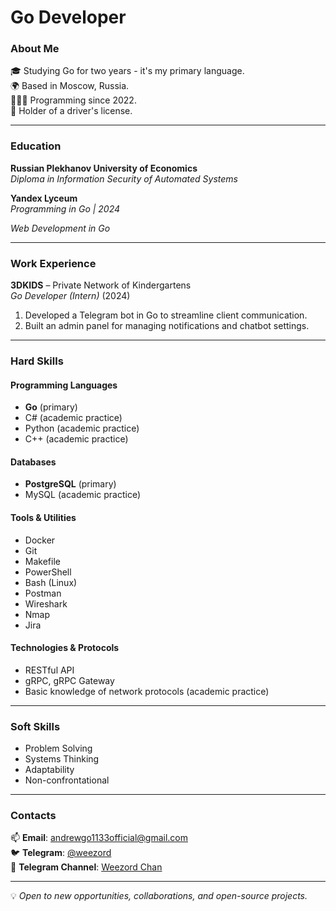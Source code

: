 # Go Developer  

### About Me  
🎓 Studying Go for two years - it's my primary language.  
🌍 Based in Moscow, Russia.  
🧑🏻‍💻 Programming since 2022.  
🚗 Holder of a driver's license.

---

### Education  
**Russian Plekhanov University of Economics**  
*Diploma in Information Security of Automated Systems*  

**Yandex Lyceum**  
*Programming in Go | 2024* 

*Web Development in Go*  

---

### Work Experience  
**3DKIDS** – Private Network of Kindergartens  
*Go Developer (Intern)* (2024)  
1. Developed a Telegram bot in Go to streamline client communication.  
2. Built an admin panel for managing notifications and chatbot settings.

---

### Hard Skills  

#### Programming Languages  
- **Go** (primary)  
- C# (academic practice)  
- Python (academic practice)  
- C++ (academic practice)  

#### Databases  
- **PostgreSQL** (primary)  
- MySQL (academic practice)  

#### Tools & Utilities  
- Docker  
- Git  
- Makefile  
- PowerShell  
- Bash (Linux)  
- Postman  
- Wireshark  
- Nmap  
- Jira  

#### Technologies & Protocols  
- RESTful API  
- gRPC, gRPC Gateway  
- Basic knowledge of network protocols (academic practice)  

---

### Soft Skills  
- Problem Solving  
- Systems Thinking  
- Adaptability  
- Non-confrontational  

---

### Contacts  
📫 **Email**: [andrewgo1133official@gmail.com](mailto:andrewgo1133official@gmail.com)  
🐦 **Telegram**: [@weezord](https://t.me/weezord)  
📝 **Telegram Channel**: [Weezord Chan](https://t.me/weezord_chan)  

---

💡 *Open to new opportunities, collaborations, and open-source projects.*
